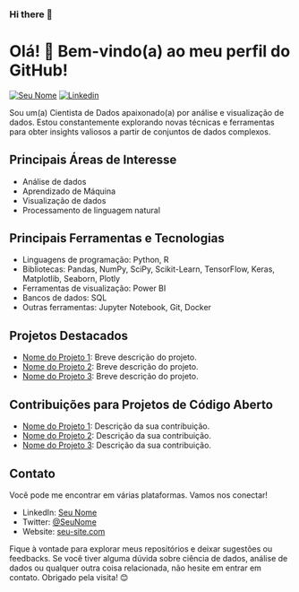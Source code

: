 ### Hi there 👋

# Olá! 👋 Bem-vindo(a) ao meu perfil do GitHub!

[![Seu Nome](https://img.shields.io/badge/SeuNome-Cientista%20de%20Dados-brightgreen)](https://seu-site.com)
[![Linkedin](https://img.shields.io/badge/Linkedin-SeuNome-blue)](https://www.linkedin.com/in/seu-nome)


Sou um(a) Cientista de Dados apaixonado(a) por análise e visualização de dados. Estou constantemente explorando novas técnicas e ferramentas para obter insights valiosos a partir de conjuntos de dados complexos.

## Principais Áreas de Interesse

- Análise de dados
- Aprendizado de Máquina
- Visualização de dados
- Processamento de linguagem natural

## Principais Ferramentas e Tecnologias

- Linguagens de programação: Python, R
- Bibliotecas: Pandas, NumPy, SciPy, Scikit-Learn, TensorFlow, Keras, Matplotlib, Seaborn, Plotly
- Ferramentas de visualização: Power BI
- Bancos de dados: SQL
- Outras ferramentas: Jupyter Notebook, Git, Docker

## Projetos Destacados

- [Nome do Projeto 1](link-para-o-repositorio): Breve descrição do projeto.
- [Nome do Projeto 2](link-para-o-repositorio): Breve descrição do projeto.
- [Nome do Projeto 3](link-para-o-repositorio): Breve descrição do projeto.

## Contribuições para Projetos de Código Aberto

- [Nome do Projeto 1](link-para-o-repositorio): Descrição da sua contribuição.
- [Nome do Projeto 2](link-para-o-repositorio): Descrição da sua contribuição.
- [Nome do Projeto 3](link-para-o-repositorio): Descrição da sua contribuição.

## Contato

Você pode me encontrar em várias plataformas. Vamos nos conectar!

- LinkedIn: [Seu Nome](https://www.linkedin.com/in/seu-nome)
- Twitter: [@SeuNome](https://twitter.com/seu-nome)
- Website: [seu-site.com](https://seu-site.com)

Fique à vontade para explorar meus repositórios e deixar sugestões ou feedbacks. Se você tiver alguma dúvida sobre ciência de dados, análise de dados ou qualquer outra coisa relacionada, não hesite em entrar em contato. Obrigado pela visita! 😊
